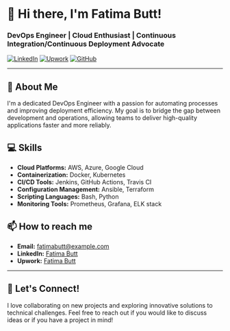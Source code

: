 # 👋 Hi there, I'm Fatima Butt!

### DevOps Engineer | Cloud Enthusiast | Continuous Integration/Continuous Deployment Advocate

[![LinkedIn](https://img.shields.io/badge/LinkedIn-Fatima_Butt-blue?style=flat-square&logo=linkedin)](https://www.linkedin.com/in/fatimabutt/)
[![Upwork](https://img.shields.io/badge/Upwork-Fatima_Butt-orange?style=flat-square&logo=upwork)](https://www.upwork.com/freelancers/~011fd3a9ae7016e036?mp_source=share)
[![GitHub](https://img.shields.io/badge/GitHub-Fatima_Butt-black?style=flat-square&logo=github)](https://github.com/fatimabutt1899)

---

## 🚀 About Me
I'm a dedicated DevOps Engineer with a passion for automating processes and improving deployment efficiency. My goal is to bridge the gap between development and operations, allowing teams to deliver high-quality applications faster and more reliably.

## 💻 Skills
- **Cloud Platforms:** AWS, Azure, Google Cloud
- **Containerization:** Docker, Kubernetes
- **CI/CD Tools:** Jenkins, GitHub Actions, Travis CI
- **Configuration Management:** Ansible, Terraform
- **Scripting Languages:** Bash, Python
- **Monitoring Tools:** Prometheus, Grafana, ELK stack

## 📫 How to reach me
- **Email:** [fatimabutt@example.com](mailto:fatimabutt@example.com)
- **LinkedIn:** [Fatima Butt](https://www.linkedin.com/in/fatimabutt/)
- **Upwork:** [Fatima Butt](https://www.upwork.com/freelancers/~011fd3a9ae7016e036?mp_source=share)

---

## 🌟 Let's Connect!
I love collaborating on new projects and exploring innovative solutions to technical challenges. Feel free to reach out if you would like to discuss ideas or if you have a project in mind!
